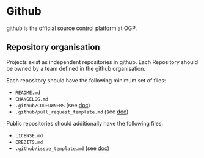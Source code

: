 # Github

github is the official source control platform at OGP.

## Repository organisation

Projects exist as independent repositories in github. Each Repository should be owned by a team defined in the github organisation.

Each repository should have the following minimum set of files:
- `README.md`
- `CHANGELOG.md`
- `.github/CODEOWNERS` (see [doc](https://docs.github.com/en/github/creating-cloning-and-archiving-repositories/creating-a-repository-on-github/about-code-owners))
- `.github/pull_request_template.md` (see [doc](https://docs.github.com/en/communities/using-templates-to-encourage-useful-issues-and-pull-requests/creating-a-pull-request-template-for-your-repository))

Public repositories should additionally have the following files:
- `LICENSE.md`
- `CREDITS.md`
- `.github/issue_template.md` (see [doc](https://docs.github.com/en/communities/using-templates-to-encourage-useful-issues-and-pull-requests/manually-creating-a-single-issue-template-for-your-repository))


